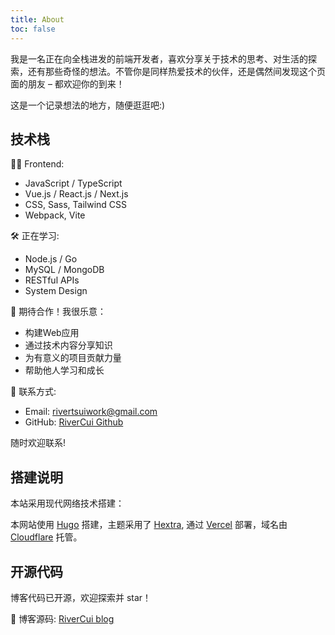 ```yaml
---
title: About
toc: false
---
```


我是一名正在向全栈进发的前端开发者，喜欢分享关于技术的思考、对生活的探索，还有那些奇怪的想法。不管你是同样热爱技术的伙伴，还是偶然间发现这个页面的朋友 – 都欢迎你的到来！

这是一个记录想法的地方，随便逛逛吧:)

## 技术栈

👩‍💻 Frontend:

- JavaScript / TypeScript
- Vue.js / React.js / Next.js
- CSS, Sass, Tailwind CSS
- Webpack, Vite

🛠️ 正在学习:

- Node.js / Go
- MySQL / MongoDB
- RESTful APIs
- System Design

💼 期待合作！我很乐意：

- 构建Web应用
- 通过技术内容分享知识
- 为有意义的项目贡献力量
- 帮助他人学习和成长

📮 联系方式:

- Email: [rivertsuiwork@gmail.com](mailto:rivertsuiwork@gmail.com)
- GitHub: [RiverCui Github](https://github.com/RiverCui)

随时欢迎联系!

## 搭建说明

本站采用现代网络技术搭建：

本网站使用 [Hugo](https://gohugo.io/) 搭建，主题采用了 [Hextra](https://github.com/imfing/hextra), 通过 [Vercel](https://vercel.com/) 部署，域名由 [Cloudflare](https://www.cloudflare.com/) 托管。

## 开源代码

博客代码已开源，欢迎探索并 star！

📂 博客源码: [RiverCui blog](https://github.com/RiverCui/blog)

